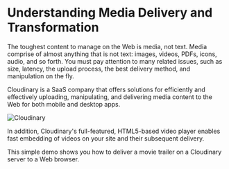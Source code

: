 # Understanding Media Delivery and Transformation

The toughest content to manage on the Web is media, not text. Media comprise of almost anything that is not text: images, videos, PDFs, icons, audio, and so forth. You must pay attention to many related issues, such as size, latency, the upload process, the best delivery method, and manipulation on the fly.

Cloudinary is a SaaS company that offers solutions for efficiently and effectively uploading, manipulating, and delivering media content to the Web for both mobile and desktop apps.

![Cloudinary](https://res.cloudinary.com/cloudinary/image/upload/c_scale,w_1000/v1/logo/for_white_bg/cloudinary_logo_for_white_bg.png)

In addition, Cloudinary's full-featured, HTML5-based video player enables fast embedding of videos on your site and their subsequent delivery.

This simple demo shows you how to deliver a movie trailer on a Cloudinary server to a Web browser.



